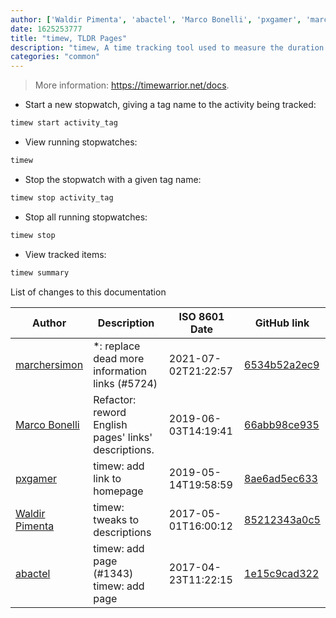 ```yaml
---
author: ['Waldir Pimenta', 'abactel', 'Marco Bonelli', 'pxgamer', 'marchersimon']
date: 1625253777
title: "timew, TLDR Pages"
description: "timew, A time tracking tool used to measure the duration of activities."
categories: "common"
---
```

> More information: <https://timewarrior.net/docs>.

- Start a new stopwatch, giving a tag name to the activity being tracked:

```bash
timew start activity_tag
```

- View running stopwatches:

```bash
timew
```

- Stop the stopwatch with a given tag name:

```bash
timew stop activity_tag
```

- Stop all running stopwatches:

```bash
timew stop
```

- View tracked items:

```bash
timew summary
```
List of changes to this documentation


Author | Description | ISO 8601 Date | GitHub link
------|-----|-----|-----
[marchersimon](mailto:50295997+marchersimon@users.noreply.github.com) | *: replace dead more information links (#5724) | 2021-07-02T21:22:57 | [6534b52a2ec9](https://github.com/tldr-pages/tldr/commit/6534b52a2ec92c1e691e21901799048c40b069db)
[Marco Bonelli](mailto:marco@mebeim.net) | Refactor: reword English pages' links' descriptions. | 2019-06-03T14:19:41 | [66abb98ce935](https://github.com/tldr-pages/tldr/commit/66abb98ce935c0f4516bf30c4d6da72180d5a3ab)
[pxgamer](mailto:owzie123@gmail.com) | timew: add link to homepage | 2019-05-14T19:58:59 | [8ae6ad5ec633](https://github.com/tldr-pages/tldr/commit/8ae6ad5ec63327d246f25a02651daee92d7dff16)
[Waldir Pimenta](mailto:waldyrious@gmail.com) | timew: tweaks to descriptions | 2017-05-01T16:00:12 | [85212343a0c5](https://github.com/tldr-pages/tldr/commit/85212343a0c5ab3d7c475577a37dc01ff798b608)
[abactel](mailto:abactel@protonmail.com) | timew: add page (#1343) timew: add page | 2017-04-23T11:22:15 | [1e15c9cad322](https://github.com/tldr-pages/tldr/commit/1e15c9cad322265dbd60d85b73abcd2cd0d915dc)

